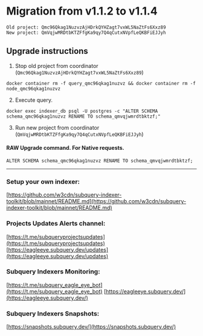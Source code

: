 # Migration from v1.1.2 to v1.1.4
```
Old project: Qmc96Qkag1NuzvzAjHDrkQYHZagt7vxWL5NaZtFs6Xxz89
New project: QmVqjwMRDtbKTZFfgKa9qy7Q4qCutxNVpfLeQKBFiEJJyh
```


## Upgrade instructions
 1) Stop old project from coordinator (`Qmc96Qkag1NuzvzAjHDrkQYHZagt7vxWL5NaZtFs6Xxz89`)

```
docker container rm -f query_qmc96qkag1nuzvz && docker container rm -f node_qmc96qkag1nuzvz
```

 2) Execute query.

```
docker exec indexer_db psql -U postgres -c "ALTER SCHEMA schema_qmc96qkag1nuzvz RENAME TO schema_qmvqjwmrdtbktzf;"

```

 3) Run new project from coordinator (`QmVqjwMRDtbKTZFfgKa9qy7Q4qCutxNVpfLeQKBFiEJJyh`)

#### RAW Upgrade command. For Native requests.
`ALTER SCHEMA schema_qmc96qkag1nuzvz RENAME TO schema_qmvqjwmrdtbktzf;`


___
### Setup your own indexer:

[https://github.com/w3cdn/subquery-indexer-toolkit/blob/mainnet/README.md](https://github.com/w3cdn/subquery-indexer-toolkit/blob/mainnet/README.md)

### Projects Updates Alerts channel:

[https://t.me/subqueryprojectsupdates](https://t.me/subqueryprojectsupdates) [https://eagleeye.subquery.dev/updates](https://eagleeye.subquery.dev/updates)

### Subquery Indexers Monitoring:

[https://t.me/subquery_eagle_eye_bot](https://t.me/subquery_eagle_eye_bot) [https://eagleeye.subquery.dev/](https://eagleeye.subquery.dev/)


### Subquery Indexers Snapshots:

[https://snapshots.subquery.dev/](https://snapshots.subquery.dev/)
